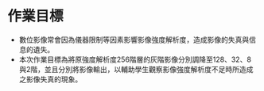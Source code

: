 # 作業目標
- 數位影像常會因為儀器限制等因素影響影像強度解析度，造成影像的失真與信息的遺失。
- 本次作業目標為將原強度解析度256階層的灰階影像分別調降至128、32、8與2階，並且分別將影像輸出，以輔助學生觀察影像強度解析度不足時所造成之影像失真的現象。
